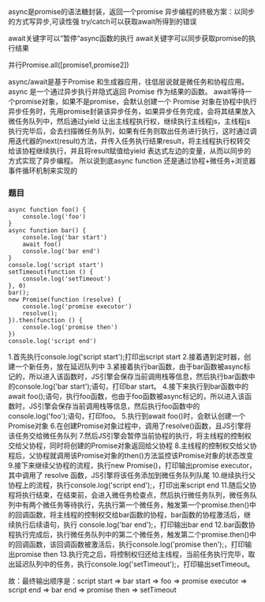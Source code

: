 async是promise的语法糖封装，返回一个promise
异步编程的终极方案：以同步的方式写异步,可读性强
try/catch可以获取await所得到的错误

await关键字可以”暂停“async函数的执行
await关键字可以同步获取promise的执行结果

并行Promise.all([promise1,promise2])






async/await是基于Promise 和生成器应用，往低层说就是微任务和协程应用。
async 是一个通过异步执行并隐式返回 Promise 作为结果的函数。
await等待一个promise对象，如果不是promise，会默认创建一个 Promise 对象
​在协程中执行异步任务时，先用promise封装该异步任务，如果异步任务完成，会将其结果放入微任务队列中，然后通过yield 让出主线程执行权，继续执行主线程js，主线程js执行完毕后，会去扫描微任务队列，如果有任务则取出任务进行执行，这时通过调用迭代器的next(result)方法，并传入任务执行结果result，将主线程执行权转交给该协程继续执行，并且将result赋值给yield 表达式左边的变量，从而以同步的方式实现了异步编程。
所以说到底async function 还是通过协程+微任务+浏览器事件循环机制来实现的


### 题目
```
async function foo() {
    console.log('foo')
}
async function bar() {
    console.log('bar start')
    await foo()
    console.log('bar end')
}
console.log('script start')
setTimeout(function () {
    console.log('setTimeout')
}, 0)
bar();
new Promise(function (resolve) {
    console.log('promise executor')
    resolve();
}).then(function () {
    console.log('promise then')
})
console.log('script end')
```

1.首先执行console.log('script start');打印出script start
2.接着遇到定时器，创建一个新任务，放在延迟队列中
3.紧接着执行bar函数，由于bar函数被async标记的，所以进入该函数时，JS引擎会保存当前调用栈等信息，然后执行bar函数中的console.log('bar start');语句，打印bar start。
4.接下来执行到bar函数中的await foo();语句，执行foo函数，也由于foo函数被async标记的，所以进入该函数时，JS引擎会保存当前调用栈等信息，然后执行foo函数中的console.log('foo');语句，打印foo。
5.执行到await foo()时，会默认创建一个Promise对象
6.在创建Promise对象过程中，调用了resolve()函数，且JS引擎将该任务交给微任务队列
7.然后JS引擎会暂停当前协程的执行，将主线程的控制权交给父协程，同时将创建的Promise对象返回给父协程
8.主线程的控制权交给父协程后，父协程就调用该Promise对象的then()方法监控该Promise对象的状态改变
9.接下来继续父协程的流程，执行new Promise()，打印输出promise executor，其中调用了 resolve 函数，JS引擎将该任务添加到微任务队列队尾
10.继续执行父协程上的流程，执行console.log('script end');，打印出来script end
11.随后父协程将执行结束，在结束前，会进入微任务检查点，然后执行微任务队列，微任务队列中有两个微任务等待执行，先执行第一个微任务，触发第一个promise.then()中的回调函数，将主线程的控制权交给bar函数的协程，bar函数的协程激活后，继续执行后续语句，执行 console.log('bar end');，打印输出bar end
12.bar函数协程执行完成后，执行微任务队列中的第二个微任务，触发第二个promise.then()中的回调函数，该回调函数被激活后，执行console.log('promise then');，打印输出promise then
13.执行完之后，将控制权归还给主线程，当前任务执行完毕，取出延迟队列中的任务，执行console.log('setTimeout');，打印输出setTimeout。

故：最终输出顺序是：script start => bar start => foo => promise executor => script end => bar end => promise then => setTimeout